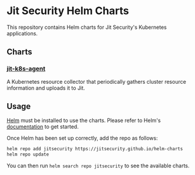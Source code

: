 # Jit Security Helm Charts

This repository contains Helm charts for Jit Security's Kubernetes applications.

## Charts

### [jit-k8s-agent](charts/jit-k8s-agent)
A Kubernetes resource collector that periodically gathers cluster resource information and uploads it to Jit.

## Usage

[Helm](https://helm.sh) must be installed to use the charts. Please refer to Helm's [documentation](https://helm.sh/docs) to get started.

Once Helm has been set up correctly, add the repo as follows:

```bash
helm repo add jitsecurity https://jitsecurity.github.io/helm-charts
helm repo update
```

You can then run `helm search repo jitsecurity` to see the available charts.